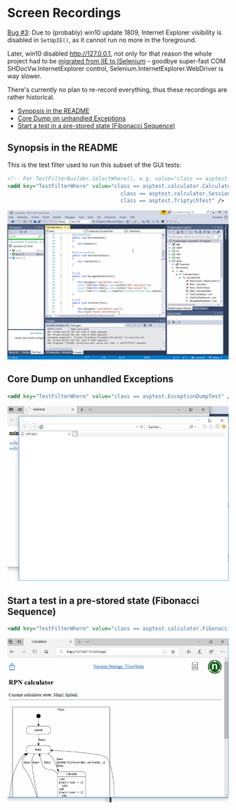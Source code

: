 # Screen Recordings

[Bug #3](/../../issues/3): Due to (probably) win10 update 1809, Internet Explorer visibility is disabled in `SetUpIE()`,
as it cannot run no more in the foreground.

Later, win10 disabled http://127.0.0.1, not only for that reason the whole
project had to be [migrated from IIE to ISelenium](migrate-iie-iselenium.md) -
goodbye super-fast COM SHDocVw.InternetExplorer control,
Selenium.InternetExplorer.WebDriver is way slower.

There's currently no plan to re-record everything, thus these recordings are
rather historical.

* [Synopsis in the README](#synopsis-in-the-readme)
* [Core Dump on unhandled Exceptions](#core-dump-on-unhandled-exceptions)
* [Start a test in a pre-stored state (Fibonacci Sequence)](#start-a-test-in-a-pre-stored-state-fibonacci-sequence)


## Synopsis in the README

This is the test filter used to run this subset of the GUI tests:

```xml
<!-- For TestFilterBuilder.SelectWhere(), e.g. value="class == asptest.ExceptionDumpTest" -->
<add key="TestFilterWhere" value="class == asptest.calculator.CalculateTest ||
                                    class == asptest.calculator.SessionGridViewTest ||
                                    class == asptest.TriptychTest" />
```

![Tests running...](img/running.gif)


## Core Dump on unhandled Exceptions

```xml
<add key="TestFilterWhere" value="class == asptest.ExceptionDumpTest" />
```

![ExceptionDumpTest in action](img/ExceptionDumpTest.gif)


## Start a test in a pre-stored state (Fibonacci Sequence)

```xml
<add key="TestFilterWhere" value="class == asptest.calculator.FibonacciTest" />
```

![FibonacciTest in action](img/FibonacciTest.gif)